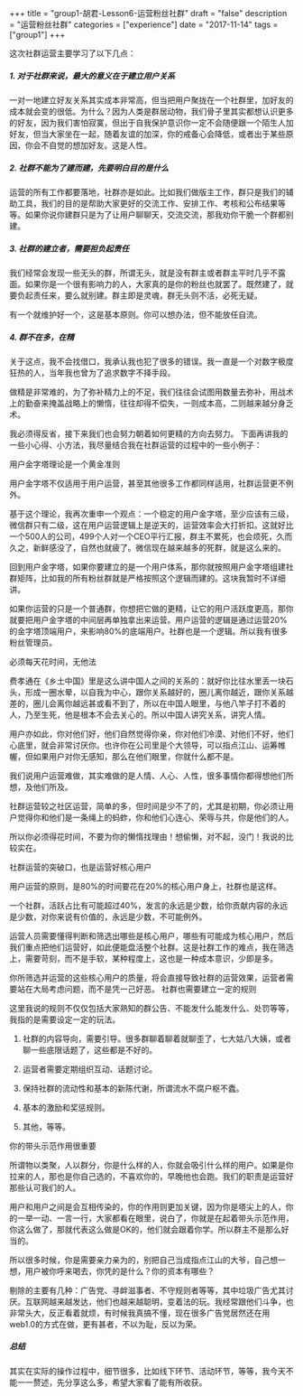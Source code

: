 +++
title = "group1-胡君-Lesson6-运营粉丝社群"
draft = "false"
description = "运营粉丝社群"
categories = ["experience"]
date = "2017-11-14"
tags =["group1"]
+++

这次社群运营主要学习了以下几点：

##### 1. 对于社群来说，最大的意义在于建立用户关系

一对一地建立好友关系其实成本非常高，但当把用户聚拢在一个社群里，加好友的成本就会变的很低。为什么？因为人类是群居动物，我们骨子里其实都想认识更多的好友，因为我们害怕寂寞，但出于自我保护意识你一定不会随便跟一个陌生人加好友，但当大家坐在一起，随着友谊的加深，你的戒备心会降低，或者出于某些原因，你会不自觉的想加好友。这是人性。

##### 2. 社群不能为了建而建，先要明白目的是什么
运营的所有工作都要落地，社群亦是如此。比如我们做版主工作，群只是我们的辅助工具，我们的目的是帮助大家更好的交流工作、安排工作、考核和公布结果等等。如果你说你建群只是为了让用户聊聊天，交流交流，那我劝你干脆一个群都别建。

##### 3. 社群的建立者，需要担负起责任

我们经常会发现一些无头的群，所谓无头，就是没有群主或者群主平时几乎不露面。如果你是一个很有影响力的人，大家真的是你的粉丝也就罢了。既然建了，就要负起责任来，要么就别建。群主即是灵魂，群无头则不活，必死无疑。

有一个就维护好一个，这是基本原则。你可以想办法，但不能放任自流。
##### 4. 群不在多，在精
关于这点，我不会找借口，我承认我也犯了很多的错误。我一直是一个对数字极度狂热的人，当年我也曾为了追求数字不择手段。

做精是非常难的，为了弥补精力上的不足，我们往往会试图用数量去弥补，用战术上的勤奋来掩盖战略上的懒惰，往往却得不偿失，一则成本高，二则越来越分身乏术。

我必须得反省，接下来我们也会努力朝着如何更精的方向去努力。
下面再讲我的一些小心得、小方法，我尽量结合我在社群运营的过程中的一些小例子：

用户金字塔理论是一个黄金准则

用户金字塔不仅适用于用户运营，甚至其他很多工作都同样适用，社群运营更不例外。

基于这个理论，我再次重申一个观点：一个稳定的用户金字塔，至少应该有三级，微信群只有二级，这在用户运营逻辑上是逆天的，运营效率会大打折扣。这就好比一个500人的公司，499个人对一个CEO平行汇报，群主不累死，也会烦死，久而久之，新鲜感没了，自然也就疲了。微信现在越来越多的死群，就是这么来的。

回到用户金字塔，如果你要建立的是一个用户体系，那你就按照用户金字塔组建社群矩阵，比如我的所有粉丝群就是严格按照这个逻辑而建的。这块我暂时不详细讲。

如果你运营的只是一个普通群，你想把它做的更精，让它的用户活跃度更高，那你就要把用户金字塔的中间层再单独拿出来运营。用户运营的逻辑是通过运营20%的金字塔顶端用户，来影响80%的底端用户。社群也是一个逻辑。所以我有很多粉丝管理员。

必须每天花时间，无他法

费孝通在《乡土中国》里是这么讲中国人之间的关系的：就好你比往水里丢一块石头，形成一圈水晕，以自我为中心，跟你关系越好的，圈儿离你越近，跟你关系越差的，圈儿会离你越远甚或看不到了，所以在中国人眼里，与他八竿子打不着的人，乃至生死，他是根本不会去关心的。所以中国人讲究关系，讲究人情。

用户亦如此，你对他们好，他们自然觉得你亲，你对他们冷漠、对他们不好，他们心底里，就会非常讨厌你。也许你在公司里是个大领导，可以指点江山、运筹帷幄，但如果用户对你无感知，那么在他们眼里，你就什么都不是。

我们说用户运营难做，其实难做的是人情、人心、人性，很多事情你都得想他们所想，及他们所及。

社群运营较之社区运营，简单的多，但时间是少不了的，尤其是初期，你必须让用户觉得你和他们是一条绳上的蚂蚱，你和他们心连心、荣辱与共，你是他们的人。

所以你必须得花时间，不要为你的懒惰找理由！想偷懒，对不起，没门！我说的比较实在。

社群运营的突破口，也是运营好核心用户

用户运营的原则，是80%的时间要花在20%的核心用户身上，社群也是这样。

一个社群，活跃占比有可能超过40%，发言的永远是少数，给你贡献内容的永远是少数，对你来说有价值的，永远是少数，不可能例外。

运营人员需要懂得判断和筛选出哪些是核心用户，哪些有可能成为核心用户，然后我们重点把他们运营好，如此便能盘活整个社群。这是社群工作的难点，我在筛选上，需要苛刻，而不是手软，某种程度上，这也是一种成本意识，少即是多。

你所筛选并运营的这些核心用户的质量，将会直接导致社群的运营效果，运营者需要站在大局考虑问题，而不是凭一己好恶。
社群也需要建立一定的规则

这里我说的规则不仅仅包括大家熟知的群公告、不能发什么能发什么、处罚等等，我指的是需要设定一定的玩法。

1. 社群的内容导向，需要引导。很多群聊着聊着就聊歪了，七大姑八大姨，或者聊一些底限话题了，这些都是不好的。

2. 运营者需要定期组织互动、话题讨论。
3. 保持社群的流动性和基本的新陈代谢，所谓流水不腐户枢不蠹。
4. 基本的激励和奖惩规则。
5. 其他，等等。

你的带头示范作用很重要

所谓物以类聚，人以群分，你是什么样的人，你就会吸引什么样的用户。如果是你拉来的人，那也是你自己选的，不喜欢你的，早晚他也会跑。我们的职责是运营好那些认可我们的人。

用户和用户之间是会互相传染的，你的作用则更加关键，因为你是塔尖上的人，你的一举一动、一言一行，大家都看在眼里，说白了，你就是在起着带头示范作用，你这么做了，那就代表这么做是OK的，他们就会跟着你学。所以群主不是那么好当的。

所以很多时候，你是需要亲力亲为的，别把自己当成指点江山的大爷，自己想一想，用户被你呼来喝去，你凭的是什么？你的资本有哪些？

剔除的主要有几种：广告党、寻衅滋事者、不守规则者等等，其中垃圾广告尤其讨厌。互联网越来越发达，他们也越来越聪明，变着法的玩。我经常跟他们斗争，也非常头大，反正看着就烦，有时候我真搞不懂，现在很多广告党居然还在用web1.0的方式在做，更有甚者，不以为耻，反以为荣。

##### 总结
其实在实际的操作过程中，细节很多，比如线下环节、活动环节，等等，我今天不能一一赘述，先分享这么多，希望大家看了能有所收获。
